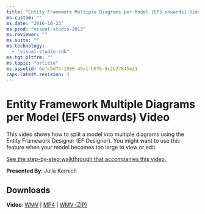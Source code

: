 ```yaml
---
title: "Entity Framework Multiple Diagrams per Model (EF5 onwards) Video | Microsoft Docs"
ms.custom: ""
ms.date: "2016-10-23"
ms.prod: "visual-studio-2013"
ms.reviewer: ""
ms.suite: ""
ms.technology: 
  - "visual-studio-sdk"
ms.tgt_pltfrm: ""
ms.topic: "article"
ms.assetid: 6efc5d74-1986-49a1-b07b-9c2b27845e21
caps.latest.revision: 3
---
```

# Entity Framework Multiple Diagrams per Model (EF5 onwards) Video
This video shows how to split a model into multiple diagrams using the Entity Framework Designer (EF Designer). You might want to use this feature when your model becomes too large to view or edit.

[See the step-by-step walkthrough that accompanies this video.](../ef6/entity-framework-multiple-diagrams-per-model-ef5-onwards.md)

**Presented By**: Julia Kornich

## Downloads

**Video**: [WMV](http://download.microsoft.com/download/5/C/2/5C2B52AB-5532-426F-B078-1E253341B5FA/HDI-ITPro-MSDN-winvideo-multiplediagrams.wmv) | [MP4](http://download.microsoft.com/download/5/C/2/5C2B52AB-5532-426F-B078-1E253341B5FA/HDI-ITPro-MSDN-mp4video-multiplediagrams.m4v) | [WMV (ZIP)](http://download.microsoft.com/download/5/C/2/5C2B52AB-5532-426F-B078-1E253341B5FA/HDI-ITPro-MSDN-winvideo-multiplediagrams.zip)